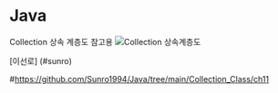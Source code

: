 # Java
Collection 상속 계층도 참고용
![Collection 상속계층도](https://github.com/Sunro1994/Java/assets/132982907/5ec5ea65-5ba7-498e-ba73-326bf634620a)




[이선로] (#sunro)


#https://github.com/Sunro1994/Java/tree/main/Collection_Class/ch11